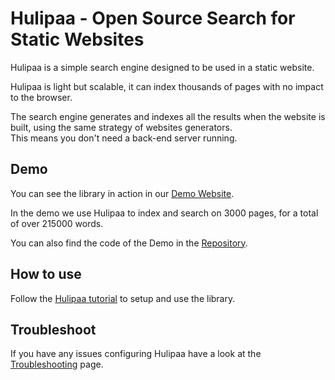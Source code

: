 # Hulipaa - Open Source Search for Static Websites

Hulipaa is a simple search engine designed to be used in a static website.

Hulipaa is light but scalable, it can index thousands of pages with no impact to the browser.

The search engine generates and indexes all the results when the website is built, using the same strategy of websites generators.  
This means you don't need a back-end server running.

## Demo
You can see the library in action in our [Demo Website](https://sambuccid.github.io/hulipaa-demo/).

In the demo we use Hulipaa to index and search on 3000 pages, for a total of over 215000 words.

You can also find the code of the Demo in the [Repository](https://github.com/sambuccid/hulipaa-demo).

## How to use
Follow the [Hulipaa tutorial](tutorial.md) to setup and use the library.

## Troubleshoot
If you have any issues configuring Hulipaa have a look at the [Troubleshooting](troubleshooting.md) page.

